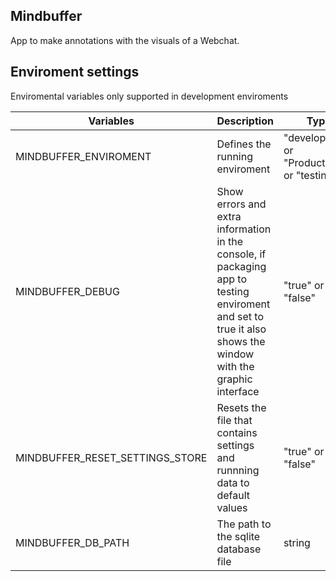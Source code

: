 ## Mindbuffer
App to make annotations with the visuals of a Webchat.


## Enviroment settings
Enviromental variables only supported in development enviroments

| Variables | Description | Type |
|-|-|-|
| MINDBUFFER_ENVIROMENT |  Defines the running enviroment | "development" or "Production" or "testing" |
| MINDBUFFER_DEBUG | Show errors and extra information in the console, if packaging app to testing enviroment and set to true it also shows the window with the graphic interface | "true" or "false" |
| MINDBUFFER_RESET_SETTINGS_STORE | Resets the file that contains settings and runnning data to default values | "true" or "false" |
| MINDBUFFER_DB_PATH | The path to the sqlite database file | string |
